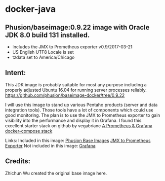 # docker-java
## Phusion/baseimage:0.9.22 image with Oracle JDK 8.0 build 131 installed.

* Includes the JMX to Prometheus exporter v0.9/2017-03-21
* US English UTF8 Locale is set
* tzdata set to America/Chicago

## Intent:
This JDK image is probably suitable for most any purpose including a properly adjusted Ubuntu 16.04 for running server processes reliably.
https://github.com/phusion/baseimage-docker/tree/0.9.22

I will use this image to stand up various Pentaho products (server and data integration tools). Those tools have a lot of components which could use good monitoring. The plan is to use the JMX to Prometheus exporter to gain visibility into the performance and display it in Grafana. I found this excellent starter stack on github by vegabrianc [A Prometheus & Grafana docker-compose stack](https://github.com/vegasbrianc/prometheus)

Links:
Included in this image:
    [Phusion Base Images](https://github.com/phusion/baseimage-docker/releases)
    [JMX to Prometheus Exporter](https://github.com/prometheus/jmx_exporter/releases)
Not included in this image:
    [Grafana](https://grafana.com/dashboards/893)

## Credits:
Zhichun Wu created the original base image here.